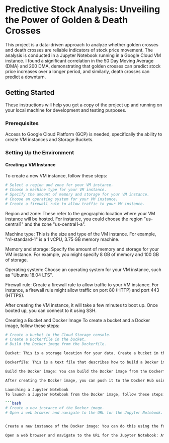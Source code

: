 # Predictive Stock Analysis: Unveiling the Power of Golden & Death Crosses

This project is a data-driven approach to analyze whether golden crosses and death crosses are reliable indicators of stock price movement. The analysis is conducted in a Jupyter Notebook running in a Google Cloud VM instance. I found a significant correlation in the 50 Day Moving Average (DMA) and 200 DMA, demonstrating that golden crosses can predict stock price increases over a longer period, and similarly, death crosses can predict a downturn.

## Getting Started

These instructions will help you get a copy of the project up and running on your local machine for development and testing purposes.

### Prerequisites

Access to Google Cloud Platform (GCP) is needed, specifically the ability to create VM instances and Storage Buckets.

### Setting Up the Environment

#### Creating a VM Instance

To create a new VM instance, follow these steps:

```bash
# Select a region and zone for your VM instance.
# Choose a machine type for your VM instance.
# Specify the amount of memory and storage for your VM instance.
# Choose an operating system for your VM instance.
# Create a firewall rule to allow traffic to your VM instance.
```
Region and zone: These refer to the geographic location where your VM instance will be hosted. For instance, you could choose the region "us-central1" and the zone "us-central1-a".

Machine type: This is the size and type of the VM instance. For example, "n1-standard-1" is a 1 vCPU, 3.75 GB memory machine.

Memory and storage: Specify the amount of memory and storage for your VM instance. For example, you might specify 8 GB of memory and 100 GB of storage.

Operating system: Choose an operating system for your VM instance, such as "Ubuntu 18.04 LTS".

Firewall rule: Create a firewall rule to allow traffic to your VM instance. For instance, a firewall rule might allow traffic on port 80 (HTTP) and port 443 (HTTPS).

After creating the VM instance, it will take a few minutes to boot up. Once booted up, you can connect to it using SSH.

Creating a Bucket and Docker Image
To create a bucket and a Docker image, follow these steps:

```bash
# Create a bucket in the Cloud Storage console.
# Create a Dockerfile in the bucket.
# Build the Docker image from the Dockerfile.

Bucket: This is a storage location for your data. Create a bucket in the Cloud Storage console.

Dockerfile: This is a text file that describes how to build a Docker image. You can create a Dockerfile in the bucket.

Build the Docker image: You can build the Docker image from the Dockerfile using the following command: docker build -t <image_name> .

After creating the Docker image, you can push it to the Docker Hub using the following command: docker push <image_name>

Launching a Jupyter Notebook
To launch a Jupyter Notebook from the Docker image, follow these steps:

```bash
# Create a new instance of the Docker image.
# Open a web browser and navigate to the URL for the Jupyter Notebook.


Create a new instance of the Docker image: You can do this using the following command: docker run -it -p 8888:8888 <image_name>

Open a web browser and navigate to the URL for the Jupyter Notebook: After creating a new instance of the Docker image, open a web browser and navigate to `http://localhost:
